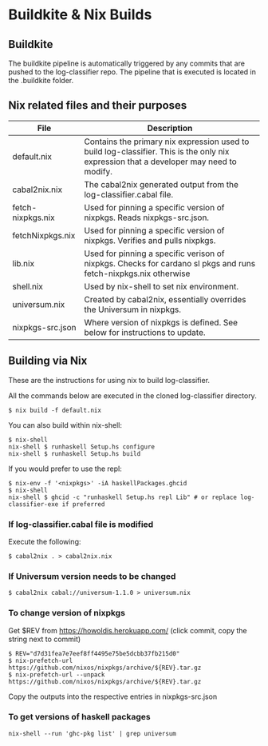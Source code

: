 # Buildkite & Nix Builds

## Buildkite
The buildkite pipeline is automatically triggered by any commits that are pushed to the log-classifier repo.
The pipeline that is executed is located in the .buildkite folder.


## Nix related files and their purposes

| File | Description |
| --- | --- |
| default.nix | Contains the primary nix expression used to build log-classifier. This is the only nix expression that a developer may need to modify. |
| cabal2nix.nix | The cabal2nix generated output from the log-classifier.cabal file. |
| fetch-nixpkgs.nix | Used for pinning a specific version of nixpkgs. Reads nixpkgs-src.json. |
| fetchNixpkgs.nix | Used for pinning a specific version of nixpkgs. Verifies and pulls nixpkgs. |
| lib.nix | Used for pinning a specific verison of nixpkgs. Checks for cardano sl pkgs and runs fetch-nixpkgs.nix otherwise |
| shell.nix | Used by nix-shell to set nix environment. |
| universum.nix | Created by cabal2nix, essentially overrides the Universum in nixpkgs. |
| nixpkgs-src.json | Where version of nixpkgs is defined. See below for instructions to update. |

## Building via Nix

These are the instructions for using nix to build log-classifier.

All the commands below are executed in the cloned log-classifier directory.

```
$ nix build -f default.nix
```

You can also build within nix-shell: 

```
$ nix-shell
nix-shell $ runhaskell Setup.hs configure
nix-shell $ runhaskell Setup.hs build
```

If you would prefer to use the repl:
```
$ nix-env -f '<nixpkgs>' -iA haskellPackages.ghcid
$ nix-shell
nix-shell $ ghcid -c "runhaskell Setup.hs repl Lib" # or replace log-classifier-exe if preferred
```

### If log-classifier.cabal file is modified

Execute the following:

```
$ cabal2nix . > cabal2nix.nix
```

### If Universum version needs to be changed

```
$ cabal2nix cabal://universum-1.1.0 > universum.nix
```

### To change version of nixpkgs

Get $REV from https://howoldis.herokuapp.com/ (click commit, copy the string next to commit)

```
$ REV="d7d31fea7e7eef8ff4495e75be5dcbb37fb215d0"
$ nix-prefetch-url https://github.com/nixos/nixpkgs/archive/${REV}.tar.gz
$ nix-prefetch-url --unpack https://github.com/nixos/nixpkgs/archive/${REV}.tar.gz
```
Copy the outputs into the respective entries in nixpkgs-src.json

### To get versions of haskell packages
```
nix-shell --run 'ghc-pkg list' | grep universum
```
